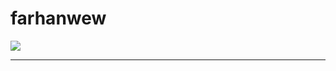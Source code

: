 # farhanwew
![](https://github-readme-stats.vercel.app/api/top-langs/?username=farhanwew&theme=dark&hide_border=true&include_all_commits=true&count_private=true&layout=compact)

<!-- ![Python](https://img.shields.io/badge/python-3670A0?style=for-the-badge&logo=python&logoColor=ffdd54)
 -->
---

<!-- [![](https://visitcount.itsvg.in/api?id=farhanwew&icon=0&color=0)](https://visitcount.itsvg.in) -->

<!-- Proudly created with GPRM ( https://gprm.itsvg.in ) -->

<!-- # 💻 Tech Stack: -->
<!-- 
# 📊 GitHub Stats: -->
<!-- ![](https://github-readme-stats.vercel.app/api?username=farhanwew&theme=dark&hide_border=true&include_all_commits=true&count_private=true)<br/> -->
<!-- ![](https://github-readme-streak-stats.herokuapp.com/?user=farhanwew&theme=dark&hide_border=true)<br/> -->